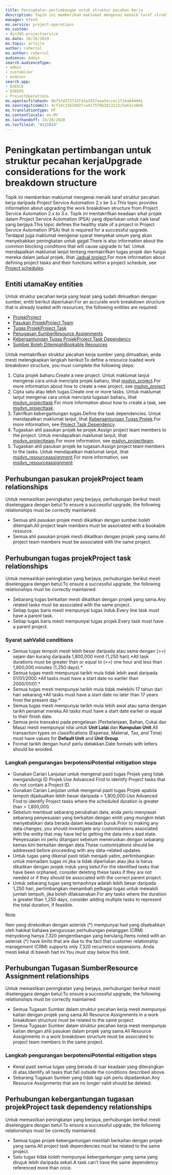 ```yaml
---
title: Peningkatan pertimbangan untuk struktur pecahan kerja
description: Topik ini memberikan maklumat mengenai menaik taraf struktur pecahan kerja daripada Project Service Automation 2.x ke 3.x.
manager: kfend
ms.service: project-operations
ms.custom:
- dyn365-projectservice
ms.date: 10/18/2019
ms.topic: article
author: ruhercul
ms.author: ruhercul
audience: Admin
search.audienceType:
- admin
- customizer
- enduser
search.app:
- D365CE
- D365PS
- ProjectOperations
ms.openlocfilehash: 0b75fd372732f42a3557aaa5eccec1f24a644941
ms.sourcegitcommit: 4cf1dc1561b92fca4175f0b3813133c5e63ce8e6
ms.translationtype: HT
ms.contentlocale: ms-MY
ms.lasthandoff: 10/28/2020
ms.locfileid: "4121814"
---
```

# <a name="upgrade-considerations-for-the-work-breakdown-structure"></a><span data-ttu-id="7d38b-103">Peningkatan pertimbangan untuk struktur pecahan kerja</span><span class="sxs-lookup"><span data-stu-id="7d38b-103">Upgrade considerations for the work breakdown structure</span></span>
<span data-ttu-id="7d38b-104">Topik ini memberikan maklumat mengenai menaik taraf struktur pecahan kerja daripada Project Service Automation 2.x ke 3.x.</span><span class="sxs-lookup"><span data-stu-id="7d38b-104">This topic provides information about upgrading the work breakdown structure from Project Service Automation 2.x to 3.x.</span></span> <span data-ttu-id="7d38b-105">Topik ini mentakrifkan keadaan sihat projek dalam Project Service Automation (PSA) yang diperlukan untuk naik taraf yang berjaya.</span><span class="sxs-lookup"><span data-stu-id="7d38b-105">This topic defines the healthy state of a project in Project Service Automation (PSA) that is required for a successful upgrade.</span></span> <span data-ttu-id="7d38b-106">Terdapat juga maklumat mengenai syarat menyekat umum yang akan menyebabkan peningkatan untuk gagal.</span><span class="sxs-lookup"><span data-stu-id="7d38b-106">There is also information about the common blocking conditions that will cause upgrade to fail.</span></span> <span data-ttu-id="7d38b-107">Untuk mendapatkan maklumat lanjut tentang mentakrifkan tugas projek dan fungsi mereka dalam jadual projek, lihat [Jadual project](project-creating.md).</span><span class="sxs-lookup"><span data-stu-id="7d38b-107">For more information about defining project tasks and their functions within a project schedule, see [Project schedules](project-creating.md).</span></span>

## <a name="key-entities"></a><span data-ttu-id="7d38b-108">Entiti utama</span><span class="sxs-lookup"><span data-stu-id="7d38b-108">Key entities</span></span>
<span data-ttu-id="7d38b-109">Untuk struktur pecahan kerja yang tepat yang sudah dimuatkan dengan sumber, entiti berikut diperlukan:</span><span class="sxs-lookup"><span data-stu-id="7d38b-109">For an accurate work breakdown structure that is already loaded with resources, the following entities are required:</span></span>

- [<span data-ttu-id="7d38b-110">Projek</span><span class="sxs-lookup"><span data-stu-id="7d38b-110">Project</span></span>](https://docs.microsoft.com/dynamics365/customerengagement/on-premises/developer/entities/msdyn_project)
- [<span data-ttu-id="7d38b-111">Pasukan Projek</span><span class="sxs-lookup"><span data-stu-id="7d38b-111">Project Team</span></span>](https://docs.microsoft.com/dynamics365/customerengagement/on-premises/developer/entities/msdyn_projectteam)
- [<span data-ttu-id="7d38b-112">Tugas Projek</span><span class="sxs-lookup"><span data-stu-id="7d38b-112">Project Task</span></span>](https://docs.microsoft.com/dynamics365/customerengagement/on-premises/developer/entities/msdyn_projecttask)
- [<span data-ttu-id="7d38b-113">Penugasan Sumber</span><span class="sxs-lookup"><span data-stu-id="7d38b-113">Resource Assignments</span></span>](https://docs.microsoft.com/dynamics365/customerengagement/on-premises/developer/entities/msdyn_resourceassignment)
- [<span data-ttu-id="7d38b-114">Kebergantungan Tugas Projek</span><span class="sxs-lookup"><span data-stu-id="7d38b-114">Project Task Dependency</span></span>](https://docs.microsoft.com/dynamics365/customerengagement/on-premises/developer/entities/msdyn_projecttaskdependency)
- [<span data-ttu-id="7d38b-115">Sumber Boleh Ditempah</span><span class="sxs-lookup"><span data-stu-id="7d38b-115">Bookable Resources</span></span>](https://docs.microsoft.com/dynamics365/customerengagement/on-premises/developer/entities/bookableresource)

<span data-ttu-id="7d38b-116">Untuk mentakrifkan struktur pecahan kerja sumber yang dimuatkan, anda mesti melengkapkan langkah berikut:</span><span class="sxs-lookup"><span data-stu-id="7d38b-116">To define a resource loaded work breakdown structure, you must complete the following steps:</span></span>

1. <span data-ttu-id="7d38b-117">Cipta projek baharu.</span><span class="sxs-lookup"><span data-stu-id="7d38b-117">Create a new project.</span></span> <span data-ttu-id="7d38b-118">Untuk maklumat lanjut mengenai cara untuk mencipta projek baharu, lihat [msdyn_project](https://docs.microsoft.com/dynamics365/customerengagement/on-premises/developer/entities/msdyn_project).</span><span class="sxs-lookup"><span data-stu-id="7d38b-118">For more information about how to create a new project, see [msdyn_project](https://docs.microsoft.com/dynamics365/customerengagement/on-premises/developer/entities/msdyn_project).</span></span>
2. <span data-ttu-id="7d38b-119">Cipta satu atau lebih tugas.</span><span class="sxs-lookup"><span data-stu-id="7d38b-119">Create one or more tasks.</span></span> <span data-ttu-id="7d38b-120">Untuk maklumat lanjut mengenai cara untuk mencipta tugasan baharu, lihat [msdyn_projecttask](https://docs.microsoft.com/dynamics365/customerengagement/on-premises/developer/entities/msdyn_projecttask).</span><span class="sxs-lookup"><span data-stu-id="7d38b-120">For more information about how to create a task, see [msdyn_projecttask](https://docs.microsoft.com/dynamics365/customerengagement/on-premises/developer/entities/msdyn_projecttask).</span></span>
3. <span data-ttu-id="7d38b-121">Takrifkan kebergantungan tugas.</span><span class="sxs-lookup"><span data-stu-id="7d38b-121">Define the task dependencies.</span></span> <span data-ttu-id="7d38b-122">Untuk mendapatkan maklumat lanjut, lihat [Kebergantungan Tugas Projek](https://docs.microsoft.com/dynamics365/customerengagement/on-premises/developer/entities/msdyn_projecttaskdependency).</span><span class="sxs-lookup"><span data-stu-id="7d38b-122">For more information, see [Project Task Dependency](https://docs.microsoft.com/dynamics365/customerengagement/on-premises/developer/entities/msdyn_projecttaskdependency).</span></span>
4. <span data-ttu-id="7d38b-123">Tugaskan ahli pasukan projek ke projek.</span><span class="sxs-lookup"><span data-stu-id="7d38b-123">Assign project team members to the project.</span></span> <span data-ttu-id="7d38b-124">Untuk mendapatkan maklumat lanjut, lihat [msdyn_projectteam](https://docs.microsoft.com/dynamics365/customerengagement/on-premises/developer/entities/msdyn_projectteam).</span><span class="sxs-lookup"><span data-stu-id="7d38b-124">For more information, see [msdyn_projectteam](https://docs.microsoft.com/dynamics365/customerengagement/on-premises/developer/entities/msdyn_projectteam).</span></span>
5. <span data-ttu-id="7d38b-125">Tugaskan ahli pasukan projek ke tugasan.</span><span class="sxs-lookup"><span data-stu-id="7d38b-125">Assign project team members to the tasks.</span></span> <span data-ttu-id="7d38b-126">Untuk mendapatkan maklumat lanjut, lihat [msdyn_resourceassignment](https://docs.microsoft.com/dynamics365/customerengagement/on-premises/developer/entities/msdyn_resourceassignment).</span><span class="sxs-lookup"><span data-stu-id="7d38b-126">For more information, see [msdyn_resourceassignment](https://docs.microsoft.com/dynamics365/customerengagement/on-premises/developer/entities/msdyn_resourceassignment).</span></span>

## <a name="project-team-relationships"></a><span data-ttu-id="7d38b-127">Perhubungan pasukan projek</span><span class="sxs-lookup"><span data-stu-id="7d38b-127">Project team relationships</span></span>

<span data-ttu-id="7d38b-128">Untuk memastikan peningkatan yang berjaya, perhubungan berikut mesti diselenggara dengan betul:</span><span class="sxs-lookup"><span data-stu-id="7d38b-128">To ensure a successful upgrade, the following relationships must be correctly maintained:</span></span>
- <span data-ttu-id="7d38b-129">Semua ahli pasukan projek mesti dikaitkan dengan sumber boleh ditempah.</span><span class="sxs-lookup"><span data-stu-id="7d38b-129">All project team members must be associated with a bookable resource.</span></span>
- <span data-ttu-id="7d38b-130">Semua ahli pasukan projek mesti dikaitkan dengan projek yang sama.</span><span class="sxs-lookup"><span data-stu-id="7d38b-130">All project team members must be associated with the same project.</span></span> 

## <a name="project-task-relationships"></a><span data-ttu-id="7d38b-131">Perhubungan tugas projek</span><span class="sxs-lookup"><span data-stu-id="7d38b-131">Project task relationships</span></span>
<span data-ttu-id="7d38b-132">Untuk memastikan peningkatan yang berjaya, perhubungan berikut mesti diselenggara dengan betul:</span><span class="sxs-lookup"><span data-stu-id="7d38b-132">To ensure a successful upgrade, the following relationships must be correctly maintained:</span></span>

- <span data-ttu-id="7d38b-133">Sebarang tugas berkaitan mesti dikaitkan dengan projek yang sama.</span><span class="sxs-lookup"><span data-stu-id="7d38b-133">Any related tasks must be associated with the same project.</span></span>
- <span data-ttu-id="7d38b-134">Setiap tugas baris mesti mempunyai tugas induk.</span><span class="sxs-lookup"><span data-stu-id="7d38b-134">Every line task must have a parent task.</span></span>
- <span data-ttu-id="7d38b-135">Setiap tugas baris mesti mempunyai tugas projek.</span><span class="sxs-lookup"><span data-stu-id="7d38b-135">Every task must have a parent project.</span></span>

### <a name="valid-conditions"></a><span data-ttu-id="7d38b-136">Syarat sah</span><span class="sxs-lookup"><span data-stu-id="7d38b-136">Valid conditions</span></span>

- <span data-ttu-id="7d38b-137">Semua tugas tempoh mesti lebih besar daripada atau sama dengan (>=) sejam dan kurang daripada 1,800,000 minit (1,250 hari).\*</span><span class="sxs-lookup"><span data-stu-id="7d38b-137">All task durations must be greater than or equal to (>=) one hour and less than 1,800,000 minutes (1,250 days).\*</span></span>
- <span data-ttu-id="7d38b-138">Semua tugas mesti mempunyai tarikh mula tidak lebih awal daripada 01/01/2000.\*</span><span class="sxs-lookup"><span data-stu-id="7d38b-138">All tasks must have a start date no earlier than 2000/01/01.\*</span></span>
- <span data-ttu-id="7d38b-139">Semua tugas mesti mempunyai tarikh mula tidak melebihi 17 tahun dari hari sekarang.\*</span><span class="sxs-lookup"><span data-stu-id="7d38b-139">All tasks must have a start date no later than 17 years from the present day.\*</span></span>
- <span data-ttu-id="7d38b-140">Semua tugas mesti mempunyai tarikh mula lebih awal atau sama dengan tarikh penamat mereka.</span><span class="sxs-lookup"><span data-stu-id="7d38b-140">All tasks must have a start date earlier or equal to their finish date.</span></span>
- <span data-ttu-id="7d38b-141">Semua jenis transaksi pada pengelasan (Perbelanjaan, Bahan, Cukai dan Masa) mesti mempunyai nilai untuk **Unit Lalai** dan **Kumpulan Unit**.</span><span class="sxs-lookup"><span data-stu-id="7d38b-141">All transaction types on classifications (Expense, Material, Tax, and Time) must have values for **Default Unit** and **Unit Group**.</span></span>
- <span data-ttu-id="7d38b-142">Format tarikh dengan huruf perlu dielakkan.</span><span class="sxs-lookup"><span data-stu-id="7d38b-142">Date formats with letters should be avoided.</span></span>

### <a name="potential-mitigation-steps"></a><span data-ttu-id="7d38b-143">Langkah pengurangan berpotensi</span><span class="sxs-lookup"><span data-stu-id="7d38b-143">Potential mitigation steps</span></span>
- <span data-ttu-id="7d38b-144">Gunakan Carian Lanjutan untuk mengenal pasti tugas Projek yang tidak mengandungi ID Projek.</span><span class="sxs-lookup"><span data-stu-id="7d38b-144">Use Advanced Find to identify Project tasks that do not contain a Project ID.</span></span>
- <span data-ttu-id="7d38b-145">Gunakan Carian Lanjutan untuk mengenal pasti tugas Projek apabila tempoh dijadualkan lebih besar daripada > 1,800,000.</span><span class="sxs-lookup"><span data-stu-id="7d38b-145">Use Advanced Find to identify Project tasks where the scheduled duration is greater than > 1,800,000.</span></span>
- <span data-ttu-id="7d38b-146">Sebelum membuat sebarang perubahan data, anda perlu menyiasat sebarang penyesuaian yang berkaitan dengan entiti yang mungkin telah menyebabkan data berada dalam keadaan buruk.</span><span class="sxs-lookup"><span data-stu-id="7d38b-146">Prior to making any data changes, you should investigate any customizations associated with the entity that may have led to getting the data into a bad state.</span></span> <span data-ttu-id="7d38b-147">Penyesuaian ini perlu ditangani sebelum meneruskan dengan sebarang kemas kini berkaitan dengan data.</span><span class="sxs-lookup"><span data-stu-id="7d38b-147">These customizations should be addressed before proceeding with any data-related updates.</span></span>
- <span data-ttu-id="7d38b-148">Untuk tugas yang dikenal pasti telah menjadi yatim, pertimbangkan untuk memadam tugas ini jika ia tidak diperlukan atau jika ia harus dikaitkan dengan projek induk yang betul.</span><span class="sxs-lookup"><span data-stu-id="7d38b-148">For the identified tasks that have been orphaned, consider deleting these tasks if they are not needed or if they should be associated with the correct parent project.</span></span>
- <span data-ttu-id="7d38b-149">Untuk sebarang tugas yang tempohnya adalah lebih besar daripada 1,250 hari, pertimbangkan menambah pelbagai tugas untuk mewakili jumlah tempoh, jika boleh dilaksanakan.</span><span class="sxs-lookup"><span data-stu-id="7d38b-149">For any tasks where the duration is greater than 1,250 days, consider adding multiple tasks to represent the total duration, if feasible.</span></span>

> [!NOTE]
> <span data-ttu-id="7d38b-150">Item yang direkodkan dengan asterisk (\*) mempunyai had yang disebabkan oleh hakikat bahawa pengurusan perhubungan pelanggan (CRM) menyokong hanya 7,320 pengembangan yang berulang.</span><span class="sxs-lookup"><span data-stu-id="7d38b-150">Items noted with an asterisk (\*) have limits that are due to the fact that customer relationship management (CRM) supports only 7,320 recurrence expansions.</span></span> <span data-ttu-id="7d38b-151">Anda mesti kekal di bawah had ini.</span><span class="sxs-lookup"><span data-stu-id="7d38b-151">You must stay below this limit.</span></span>

## <a name="resource-assignment-relationships"></a><span data-ttu-id="7d38b-152">Perhubungan Tugasan Sumber</span><span class="sxs-lookup"><span data-stu-id="7d38b-152">Resource Assignment relationships</span></span>
<span data-ttu-id="7d38b-153">Untuk memastikan peningkatan yang berjaya, perhubungan berikut mesti diselenggara dengan betul:</span><span class="sxs-lookup"><span data-stu-id="7d38b-153">To ensure a successful upgrade, the following relationships must be correctly maintained:</span></span>

- <span data-ttu-id="7d38b-154">Semua Tugasan Sumber dalam struktur pecahan kerja mesti mempunyai kaitan dengan projek yang sama.</span><span class="sxs-lookup"><span data-stu-id="7d38b-154">All Resource Assignments in a work breakdown structure must be related to the same project.</span></span>
- <span data-ttu-id="7d38b-155">Semua Tugasan Sumber dalam struktur pecahan kerja mesti mempunyai kaitan dengan ahli pasukan dalam projek yang sama.</span><span class="sxs-lookup"><span data-stu-id="7d38b-155">All Resource Assignments in a work breakdown structure must be associated to project team members in the same project.</span></span>

### <a name="potential-mitigation-steps"></a><span data-ttu-id="7d38b-156">Langkah pengurangan berpotensi</span><span class="sxs-lookup"><span data-stu-id="7d38b-156">Potential mitigation steps</span></span>
- <span data-ttu-id="7d38b-157">Kenal pasti semua tugas yang berada di luar keadaan yang diterangkan di atas.</span><span class="sxs-lookup"><span data-stu-id="7d38b-157">Identify all tasks that fall outside the conditions described above.</span></span>  
- <span data-ttu-id="7d38b-158">Sebarang Tugasan Sumber yang tidak lagi sah perlu dipadamkan.</span><span class="sxs-lookup"><span data-stu-id="7d38b-158">Any Resource Assignments that are no longer valid should be deleted.</span></span>

## <a name="project-task-dependency-relationships"></a><span data-ttu-id="7d38b-159">Perhubungan kebergantungan tugasan projek</span><span class="sxs-lookup"><span data-stu-id="7d38b-159">Project task dependency relationships</span></span>
<span data-ttu-id="7d38b-160">Untuk memastikan peningkatan yang berjaya, perhubungan berikut mesti diselenggara dengan betul:</span><span class="sxs-lookup"><span data-stu-id="7d38b-160">To ensure a successful upgrade, the following relationships must be correctly maintained:</span></span>

- <span data-ttu-id="7d38b-161">Semua tugas projek kebergantungan mestilah berkaitan dengan projek yang sama.</span><span class="sxs-lookup"><span data-stu-id="7d38b-161">All project task dependencies must be related to the same project.</span></span>
- <span data-ttu-id="7d38b-162">Satu tugas tidak boleh mempunyai kebergantungan yang sama yang dirujuk lebih daripada sekali.</span><span class="sxs-lookup"><span data-stu-id="7d38b-162">A task can't have the same dependency referenced more than once.</span></span>
